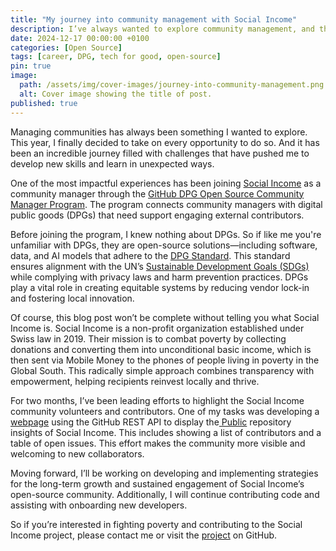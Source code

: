 ```yaml
---
title: "My journey into community management with Social Income"
description: I’ve always wanted to explore community management, and this year, I embraced every opportunity.
date: 2024-12-17 00:00:00 +0100
categories: [Open Source]
tags: [career, DPG, tech for good, open-source]
pin: true
image:
  path: /assets/img/cover-images/journey-into-community-management.png
  alt: Cover image showing the title of post.
published: true
---
```


Managing communities has always been something I wanted to explore. This year, I finally decided to take on every opportunity to do so. And it has been an incredible journey filled with challenges that have pushed me to develop new skills and learn in unexpected ways.

One of the most impactful experiences has been joining [Social Income](https://socialincome.org/) as a community manager through the [GitHub DPG Open Source Community Manager Program](https://socialimpact.github.com/tech-for-social-good/dpg-open-source-community-manager-program). The program connects community managers with digital public goods (DPGs) that need support engaging external contributors.

Before joining the program, I knew nothing about DPGs. So if like me you're unfamiliar with DPGs, they are open-source solutions—including software, data, and AI models that adhere to the [DPG Standard](http://digitalpublicgoods.net/standard/). This standard ensures alignment with the UN’s [Sustainable Development Goals (SDGs)](https://sdgs.un.org/goals) while complying with privacy laws and harm prevention practices. DPGs play a vital role in creating equitable systems by reducing vendor lock-in and fostering local innovation.

Of course, this blog post won’t be complete without telling you what Social Income is. Social Income is a non-profit organization established under Swiss law in 2019. Their mission is to combat poverty by collecting donations and converting them into unconditional basic income, which is then sent via Mobile Money to the phones of people living in poverty in the Global South. This radically simple approach combines transparency with empowerment, helping recipients reinvest locally and thrive.

For two months, I’ve been leading efforts to highlight the Social Income community volunteers and contributors. One of my tasks was developing a [webpage](https://socialincome.org/en/int/open-source) using the GitHub REST API to display the[ Public](https://github.com/socialincome-san/public) repository insights of Social Income. This includes showing a list of contributors and a table of open issues. This effort makes the community more visible and welcoming to new collaborators.

Moving forward,  I’ll be working on developing and implementing strategies for the long-term growth and sustained engagement of Social Income’s open-source community. Additionally, I will continue contributing code and assisting with onboarding new developers.

So if you’re interested in fighting poverty and contributing to the Social Income project, please contact me or visit the [project](https://github.com/socialincome-san) on GitHub.
